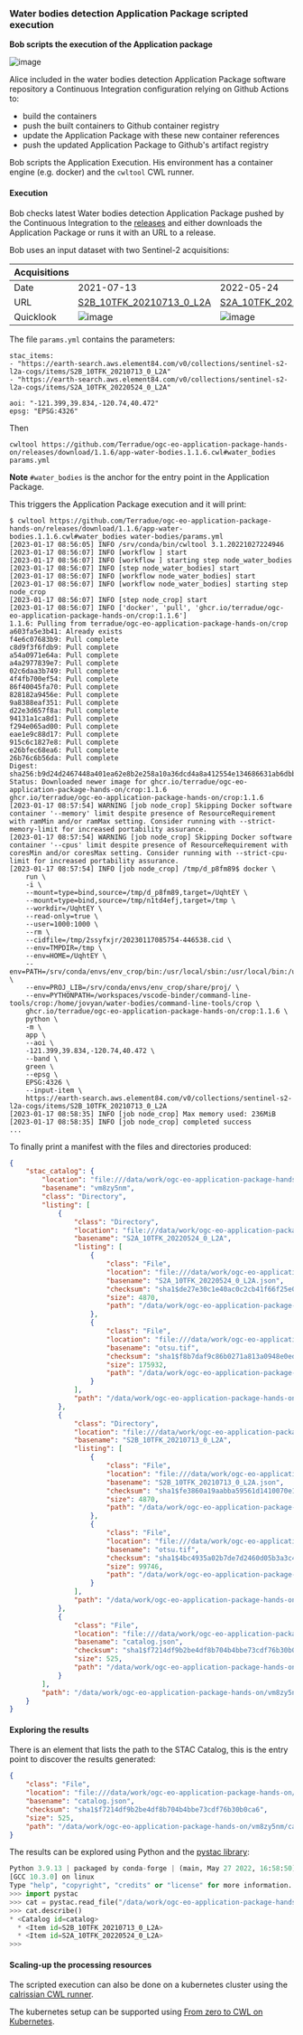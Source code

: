 ### Water bodies detection Application Package scripted execution

**Bob scripts the execution of the Application package**

![image](./water-bodies-tb18-bob.jpg)

Alice included in the water bodies detection Application Package software repository a Continuous Integration configuration relying on Github Actions to:

* build the containers
* push the built containers to Github container registry
* update the Application Package with these new container references
* push the updated Application Package to Github's artifact registry

Bob scripts the Application Execution. His environment has a container engine (e.g. docker) and the `cwltool` CWL runner.

#### Execution

Bob checks latest Water bodies detection Application Package pushed by the Continuous Integration to the [releases](https://github.com/Terradue/ogc-eo-application-package-hands-on/releases) and either downloads the Application Package or runs it with an URL to a release.

Bob uses an input dataset with two Sentinel-2 acquisitions:

| Acquisitions 	|                                                                                                                                       	|                                                                                                                                       	|
|--------------	|---------------------------------------------------------------------------------------------------------------------------------------	|---------------------------------------------------------------------------------------------------------------------------------------	|
| Date         	|                                                               2021-07-13                                                              	|                                                               2022-05-24                                                              	|
| URL          	| [S2B_10TFK_20210713_0_L2A](https://earth-search.aws.element84.com/v0/collections/sentinel-s2-l2a-cogs/items/S2B_10TFK_20210713_0_L2A) 	| [S2A_10TFK_20220524_0_L2A](https://earth-search.aws.element84.com/v0/collections/sentinel-s2-l2a-cogs/items/S2A_10TFK_20220524_0_L2A) 	|
| Quicklook    	| ![image](https://roda.sentinel-hub.com/sentinel-s2-l1c/tiles/10/T/FK/2021/7/13/0/preview.jpg)                                         	| ![image](https://roda.sentinel-hub.com/sentinel-s2-l1c/tiles/10/T/FK/2021/7/13/0/preview.jpg)                                         	|

The file `params.yml` contains the parameters:

```
stac_items:
- "https://earth-search.aws.element84.com/v0/collections/sentinel-s2-l2a-cogs/items/S2B_10TFK_20210713_0_L2A"
- "https://earth-search.aws.element84.com/v0/collections/sentinel-s2-l2a-cogs/items/S2A_10TFK_20220524_0_L2A"

aoi: "-121.399,39.834,-120.74,40.472"
epsg: "EPSG:4326"
```

Then

```
cwltool https://github.com/Terradue/ogc-eo-application-package-hands-on/releases/download/1.1.6/app-water-bodies.1.1.6.cwl#water_bodies params.yml
```

**Note** `#water_bodies` is the anchor for the entry point in the Application Package.

This triggers the Application Package execution and it will print:

```
$ cwltool https://github.com/Terradue/ogc-eo-application-package-hands-on/releases/download/1.1.6/app-water-bodies.1.1.6.cwl#water_bodies water-bodies/params.yml
[2023-01-17 08:56:05] INFO /srv/conda/bin/cwltool 3.1.20221027224946
[2023-01-17 08:56:07] INFO [workflow ] start
[2023-01-17 08:56:07] INFO [workflow ] starting step node_water_bodies
[2023-01-17 08:56:07] INFO [step node_water_bodies] start
[2023-01-17 08:56:07] INFO [workflow node_water_bodies] start
[2023-01-17 08:56:07] INFO [workflow node_water_bodies] starting step node_crop
[2023-01-17 08:56:07] INFO [step node_crop] start
[2023-01-17 08:56:07] INFO ['docker', 'pull', 'ghcr.io/terradue/ogc-eo-application-package-hands-on/crop:1.1.6']
1.1.6: Pulling from terradue/ogc-eo-application-package-hands-on/crop
a603fa5e3b41: Already exists 
f4e6c07683b9: Pull complete 
c8d9f3f6fdb9: Pull complete 
a54a0971e64a: Pull complete 
a4a2977839e7: Pull complete 
02c6daa3b749: Pull complete 
4f4fb700ef54: Pull complete 
86f40045fa70: Pull complete 
828182a9456e: Pull complete 
9a8388eaf351: Pull complete 
d22e3d657f8a: Pull complete 
94131a1ca8d1: Pull complete 
f294e065ad00: Pull complete 
eae1e9c88d17: Pull complete 
915c6c1827e8: Pull complete 
e26bfec68ea6: Pull complete 
26b76c6b56da: Pull complete 
Digest: sha256:b9d24d2467448a401ea62e8b2e258a10a36dcd4a8a412554e134686631ab6dbb
Status: Downloaded newer image for ghcr.io/terradue/ogc-eo-application-package-hands-on/crop:1.1.6
ghcr.io/terradue/ogc-eo-application-package-hands-on/crop:1.1.6
[2023-01-17 08:57:54] WARNING [job node_crop] Skipping Docker software container '--memory' limit despite presence of ResourceRequirement with ramMin and/or ramMax setting. Consider running with --strict-memory-limit for increased portability assurance.
[2023-01-17 08:57:54] WARNING [job node_crop] Skipping Docker software container '--cpus' limit despite presence of ResourceRequirement with coresMin and/or coresMax setting. Consider running with --strict-cpu-limit for increased portability assurance.
[2023-01-17 08:57:54] INFO [job node_crop] /tmp/d_p8fm89$ docker \
    run \
    -i \
    --mount=type=bind,source=/tmp/d_p8fm89,target=/UqhtEY \
    --mount=type=bind,source=/tmp/n1td4efj,target=/tmp \
    --workdir=/UqhtEY \
    --read-only=true \
    --user=1000:1000 \
    --rm \
    --cidfile=/tmp/2ssyfxjr/20230117085754-446538.cid \
    --env=TMPDIR=/tmp \
    --env=HOME=/UqhtEY \
    --env=PATH=/srv/conda/envs/env_crop/bin:/usr/local/sbin:/usr/local/bin:/usr/sbin:/usr/bin:/sbin:/bin \
    --env=PROJ_LIB=/srv/conda/envs/env_crop/share/proj/ \
    --env=PYTHONPATH=/workspaces/vscode-binder/command-line-tools/crop:/home/jovyan/water-bodies/command-line-tools/crop \
    ghcr.io/terradue/ogc-eo-application-package-hands-on/crop:1.1.6 \
    python \
    -m \
    app \
    --aoi \
    -121.399,39.834,-120.74,40.472 \
    --band \
    green \
    --epsg \
    EPSG:4326 \
    --input-item \
    https://earth-search.aws.element84.com/v0/collections/sentinel-s2-l2a-cogs/items/S2B_10TFK_20210713_0_L2A
[2023-01-17 08:58:35] INFO [job node_crop] Max memory used: 236MiB
[2023-01-17 08:58:35] INFO [job node_crop] completed success
...
```

To finally print a manifest with the files and directories produced:

```json
{
    "stac_catalog": {
        "location": "file:///data/work/ogc-eo-application-package-hands-on/vm8zy5nm",
        "basename": "vm8zy5nm",
        "class": "Directory",
        "listing": [
            {
                "class": "Directory",
                "location": "file:///data/work/ogc-eo-application-package-hands-on/vm8zy5nm/S2A_10TFK_20220524_0_L2A",
                "basename": "S2A_10TFK_20220524_0_L2A",
                "listing": [
                    {
                        "class": "File",
                        "location": "file:///data/work/ogc-eo-application-package-hands-on/vm8zy5nm/S2A_10TFK_20220524_0_L2A/S2A_10TFK_20220524_0_L2A.json",
                        "basename": "S2A_10TFK_20220524_0_L2A.json",
                        "checksum": "sha1$de27e30c1e40ac0c2cb41f66f25e0258f4a6fdbc",
                        "size": 4870,
                        "path": "/data/work/ogc-eo-application-package-hands-on/vm8zy5nm/S2A_10TFK_20220524_0_L2A/S2A_10TFK_20220524_0_L2A.json"
                    },
                    {
                        "class": "File",
                        "location": "file:///data/work/ogc-eo-application-package-hands-on/vm8zy5nm/S2A_10TFK_20220524_0_L2A/otsu.tif",
                        "basename": "otsu.tif",
                        "checksum": "sha1$f8b7daf9c86b0271a813a0948e0edb947e5f2773",
                        "size": 175932,
                        "path": "/data/work/ogc-eo-application-package-hands-on/vm8zy5nm/S2A_10TFK_20220524_0_L2A/otsu.tif"
                    }
                ],
                "path": "/data/work/ogc-eo-application-package-hands-on/vm8zy5nm/S2A_10TFK_20220524_0_L2A"
            },
            {
                "class": "Directory",
                "location": "file:///data/work/ogc-eo-application-package-hands-on/vm8zy5nm/S2B_10TFK_20210713_0_L2A",
                "basename": "S2B_10TFK_20210713_0_L2A",
                "listing": [
                    {
                        "class": "File",
                        "location": "file:///data/work/ogc-eo-application-package-hands-on/vm8zy5nm/S2B_10TFK_20210713_0_L2A/S2B_10TFK_20210713_0_L2A.json",
                        "basename": "S2B_10TFK_20210713_0_L2A.json",
                        "checksum": "sha1$fe3860a19aabba59561d1410070e1a2378769b4a",
                        "size": 4870,
                        "path": "/data/work/ogc-eo-application-package-hands-on/vm8zy5nm/S2B_10TFK_20210713_0_L2A/S2B_10TFK_20210713_0_L2A.json"
                    },
                    {
                        "class": "File",
                        "location": "file:///data/work/ogc-eo-application-package-hands-on/vm8zy5nm/S2B_10TFK_20210713_0_L2A/otsu.tif",
                        "basename": "otsu.tif",
                        "checksum": "sha1$4bc4935a02b7de7d2460d05b3a3c4bf92557b8d3",
                        "size": 99746,
                        "path": "/data/work/ogc-eo-application-package-hands-on/vm8zy5nm/S2B_10TFK_20210713_0_L2A/otsu.tif"
                    }
                ],
                "path": "/data/work/ogc-eo-application-package-hands-on/vm8zy5nm/S2B_10TFK_20210713_0_L2A"
            },
            {
                "class": "File",
                "location": "file:///data/work/ogc-eo-application-package-hands-on/vm8zy5nm/catalog.json",
                "basename": "catalog.json",
                "checksum": "sha1$f7214df9b2be4df8b704b4bbe73cdf76b30b0ca6",
                "size": 525,
                "path": "/data/work/ogc-eo-application-package-hands-on/vm8zy5nm/catalog.json"
            }
        ],
        "path": "/data/work/ogc-eo-application-package-hands-on/vm8zy5nm"
    }
}
```

#### Exploring the results

There is an element that lists the path to the STAC Catalog, this is the entry point to discover the results generated: 

```json
{
    "class": "File",
    "location": "file:///data/work/ogc-eo-application-package-hands-on/vm8zy5nm/catalog.json",
    "basename": "catalog.json",
    "checksum": "sha1$f7214df9b2be4df8b704b4bbe73cdf76b30b0ca6",
    "size": 525,
    "path": "/data/work/ogc-eo-application-package-hands-on/vm8zy5nm/catalog.json"
}
```

The results can be explored using Python and the [pystac library](https://pystac.readthedocs.io/en/stable/):

```python
Python 3.9.13 | packaged by conda-forge | (main, May 27 2022, 16:58:50) 
[GCC 10.3.0] on linux
Type "help", "copyright", "credits" or "license" for more information.
>>> import pystac
>>> cat = pystac.read_file("/data/work/ogc-eo-application-package-hands-on/vm8zy5nm/catalog.json")
>>> cat.describe()
* <Catalog id=catalog>
  * <Item id=S2B_10TFK_20210713_0_L2A>
  * <Item id=S2A_10TFK_20220524_0_L2A>
>>> 
```

#### Scaling-up the processing resources

The scripted execution can also be done on a kubernetes cluster using the [calrissian CWL runner](https://github.com/Duke-GCB/calrissian). 

The kubernetes setup can be supported using [From zero to CWL on Kubernetes](https://github.com/Terradue/calrissian-session). 